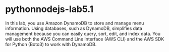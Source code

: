 # pythonnodejs-lab5.1
In this lab, you use Amazon DynamoDB to store and manage menu information. Using databases, such as DynamoDB, simplifies data management because you can easily query, sort, edit, and index data. You will use both the AWS Command Line Interface (AWS CLI) and the AWS SDK for Python (Boto3) to work with DynamoDB.
